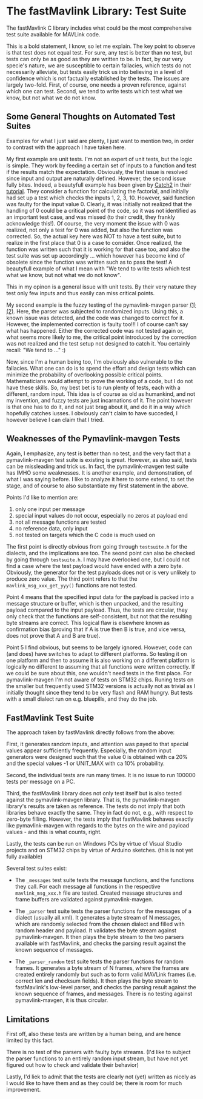 
# The fastMavlink Library: Test Suite #

The fastMavlink C library includes what could be the most comprehensive test suite available for MAVLink code.

This is a bold statement, I know, so let me explain. The key point to observe is that test does not equal test. For sure, any test is better than no test, but tests can only be as good as they are written to be. In fact, by our very specie's nature, we are susceptible to certain fallacies, which tests do not necessarily alleviate, but tests easily trick us into believing in a level of confidence which is not factually established by the tests. The issues are largely two-fold. First, of course, one needs a proven reference, against which one can test. Second, we tend to write tests which test what we know, but not what we do not know.

## Some General Thoughts on Automated Test Suites

Examples for what I just said are plenty, I just want to mention two, in order to contrast with the approach I have taken here.

My first example are unit tests. I'm not an expert of unit tests, but the logic is simple. They work by feeding a certain set of inputs to a function and test if the results match the expectation. Obviously, the first issue is resolved since input and output are naturally defined. However, the second issue fully bites. Indeed, a beautyfull example has been given by [Catch2](https://github.com/catchorg/Catch2) in their [tutorial](https://github.com/catchorg/Catch2/blob/devel/docs/tutorial.md). They consider a function for calculating the factorial, and initially had set up a test which checks the inputs 1, 2, 3, 10. However, said function was faulty for the input value 0. Clearly, it was initially not realized that the handling of 0 could be a critical point of the code, so it was not identified as an important test case, and was missed (to their credit, they frankly acknowledge this!). Of course, the very moment the issue with 0 was realized, not only a test for 0 was added, but also the function was corrected. So, the actual key here was NOT to have a test suite, but to realize in the first place that 0 is a case to consider. Once realized, the function was written such that it is working for that case too, and also the test suite was set up accordingly ... which however has become kind of obsolete since the function was written such as to pass the test! A beautyfull example of what I mean with "We tend to write tests which test what we know, but not what we do not know". 

This in my opinon is a general issue with unit tests. By their very nature they test only few inputs and thus easily can miss critical points.

My second example is the fuzzy testing of the pymavlink-mavgen parser [(1)](https://auterion.com/improving-the-security-of-px4-by-fuzz-testing-the-mavlink-c-parser/) [(2)](https://github.com/Auterion/mavlink-fuzz-testing). Here, the parser was subjected to randomized inputs. Using this, a known issue was detected, and the code was changed to correct for it. However, the implemented correction is faulty too!!! I of course can't say what has happened. Either the corrected code was not tested again or, what seems more likely to me, the critical point introduced by the correction was not realized and the test setup not designed to catch it. You certainly recall: "We tend to ..." :)

Now, since I'm a human being too, I'm obviously also vulnerable to the fallacies. What one can do is to spend the effort and design tests which can minimize the probability of overlooking possible critical points. Mathematicians would attempt to prove the working of a code, but I do not have these skills. So, my best bet is to run plenty of tests, each with a different, random input. This idea is of course as old as humankind, and not my invention, and fuzzy tests are just incarnations of it. The point however is that one has to do it, and not just brag about it, and do it in a way which hopefully catches iusses. I obviously can't claim to have succeded, I however believe I can claim that I tried.

## Weaknesses of the Pymavlink-mavgen Tests

Again, I emphasize, any test is better than no test, and the very fact that a pymavlink-mavgen test suite is existing is great. However, as also said, tests can be missleading and trick us. In fact, the pymavlink-mavgen test suite has IMHO some weaknesses. It is another example, and demonstration, of what I was saying before. I like to analyze it here to some extend, to set the stage, and of course to also substantiate my first statement in the above.

Points I'd like to mention are:

1. only one input per message
2. special input values do not occur, especially no zeros at payload end
3. not all message functions are tested
4. no reference data, only input
5. not tested on targets which the C code is much used on

The first point is directly obvious from going through `testsuite.h` for the dialects, and the implications are too. The seond point can also be checked by going through `testsuite.h`. I may have overlooked one, but I could not find a case where the test payload would have ended with a zero byte. Obviously, the generator for the test payloads does not or is very unlikely to produce zero value. The third point refers to that the `mavlink_msg_xxx_get_yyy()` functions are not tested. 

Point 4 means that the specified input data for the payload is packed into a message structure or buffer, which is then unpacked, and the resulting payload compared to the input payload. Thus, the tests are circular, they only check that the functions are self-consistent, but not that the resulting byte streams are correct. This logical flaw is elsewhere known as confirmation bias (proving that if A is true then B is true, and vice versa, does not prove that A and B are true).

Point 5 I find obvious, but seems to be largely ignored. However, code can (and does) have switches to adapt to different platforms. So testing it on one platform and then to assume it is also working on a different platform is logically no different to assuming that all functions were written correctly. If we could be sure about this, one wouldn't need tests in the first place. For pymavlink-mavgen I'm not aware of tests on STM32 chips. Runing tests on the smaller but frequently used STM32 versions is actually not as trivial as I initially thought since they tend to be very flash and RAM hungry. But tests with a small dialect run on e.g. bluepills, and they do the job.

<!--These points in fact have some sad effects. A crucial part of the MAVLink v2 protocol is to trim the payload off trailing zero bytes. Thus, not testing payloads with trailing zeros (= point 2) is nothing less than a mistake as obvioulsy relevant code parts are not covered. This may have been the reason why in the fuzzy test mentioned before the faulty code correction was not identified. In combination with point 3 another issue is missed: The pymavlink-mavgen C code doesn't zero-fill the payload in the message structure.-->


## FastMavlink Test Suite

The approach taken by fastMavlink directly follows from the above: 

First, it generates random inputs, and attention was payed to that special values appear sufficiently frequently. Especially, the random input generators were designed such that the value 0 is obtained with ca 20% and the special values -1 or UNIT_MAX with ca 10% probability. 

Second, the individual tests are run many times. It is no issue to run 100000 tests per message on a PC. 

Third, the fastMavlink library does not only test itself but is also tested against the pymavlink-mavgen library. That is, the pymavlink-mavgen library's results are taken as reference. The tests do not imply that both libraries behave exactly the same. They in fact do not, e.g., with respect to zero-byte filling. However, the tests imply that fastMavlink behaves exactly like pymavlink-mavgen with regards to the bytes on the wire and payload values - and this is what counts, right.

Lastly, the tests can be run on Windows PCs by virtue of Visual Studio projects and on STM32 chips by virtue of  Arduino sketches. (this is not yet fully available)

Several test suites exist:

- The `_messages` test suite tests the message functions, and the functions they call. For each message all functions in the respective `mavlink_msg_xxx.h` file are tested. Created message structures and frame buffers are validated against pymavlink-mavgen.

- The `_parser` test suite tests the parser functions for the messages of a dialect (usually all.xml). It generates a byte stream of N messages, which are randomly selected from the chosen dialect and filled with random header and payload. It validates the byte stream against pymavlink-mavgen. It then plays the byte stream to the two parsers available with fastMavlink, and checks the parsing result against the known sequence of messages.

- The `_parser_random` test suite tests the parser functions for random frames. It generates a byte stream of N frames, where the frames are created entirely randomly but such as to form valid MAVLink frames (i.e. correct len and checksum fields). It then plays the byte stream to fastMavlink's low-level parser, and checks the parsing result against the known sequence of frames, and messages. There is no testing against pymavlink-mavgen, it is thus circular.

## Limitations

First off, also these tests are written by a human being, and are hence limited by this fact.

There is no test of the parsers with faulty byte streams. (I'd like to subject the parser functions to an entirely random input stream, but have not yet figured out how to check and validate their behavior)

Lastly, I'd liek to admit that the tests are clearly not (yet) written as nicely as I would like to have them and as they could be; there is room for much improvement.






